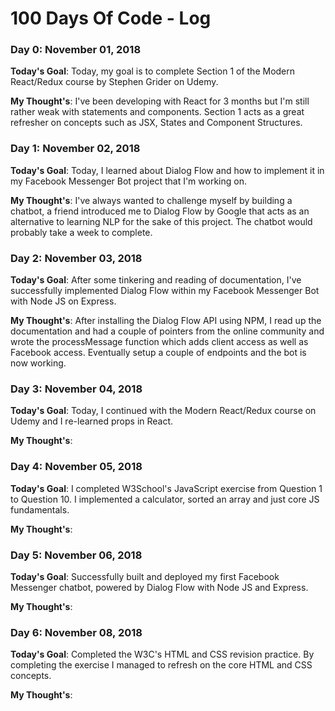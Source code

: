 # 100 Days Of Code - Log

### Day 0: November 01, 2018

**Today's Goal**: Today, my goal is to complete Section 1 of the Modern React/Redux course by Stephen Grider on Udemy.

**My Thought's**: I've been developing with React for 3 months but I'm still rather weak with statements and components. Section 1 acts as a great refresher on concepts such as JSX, States and Component Structures.

### Day 1: November 02, 2018

**Today's Goal**: Today, I learned about Dialog Flow and how to implement it in my Facebook Messenger Bot project that I'm working on.

**My Thought's**: I've always wanted to challenge myself by building a chatbot, a friend introduced me to Dialog Flow by Google that acts as an alternative to learning NLP for the sake of this project. The chatbot would probably take a week to complete.

### Day 2: November 03, 2018

**Today's Goal**: After some tinkering and reading of documentation, I've successfully implemented Dialog Flow within my Facebook Messenger Bot with Node JS on Express.

**My Thought's**: After installing the Dialog Flow API using NPM, I read up the documentation and had a couple of pointers from the online community and wrote the processMessage function which adds client access as well as Facebook access. Eventually setup a couple of endpoints and the bot is now working.

### Day 3: November 04, 2018

**Today's Goal**: Today, I continued with the Modern React/Redux course on Udemy and I re-learned props in React.

**My Thought's**:

### Day 4: November 05, 2018

**Today's Goal**: I completed W3School's JavaScript exercise from Question 1 to Question 10. I implemented a calculator, sorted an array and just core JS fundamentals.

**My Thought's**:

### Day 5: November 06, 2018

**Today's Goal**: Successfully built and deployed my first Facebook Messenger chatbot, powered by Dialog Flow with Node JS and Express.

**My Thought's**:

### Day 6: November 08, 2018

**Today's Goal**: Completed the W3C's HTML and CSS revision practice. By completing the exercise I managed to refresh on the core HTML and CSS concepts. 

**My Thought's**:
